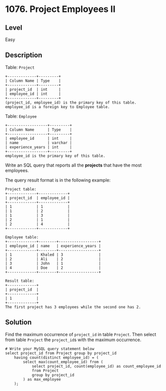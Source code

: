 # 1076. Project Employees II
## Level
Easy

## Description
Table: `Project`
```
+-------------+---------+
| Column Name | Type    |
+-------------+---------+
| project_id  | int     |
| employee_id | int     |
+-------------+---------+
(project_id, employee_id) is the primary key of this table.
employee_id is a foreign key to Employee table.
```
Table: `Employee`
```
+------------------+---------+
| Column Name      | Type    |
+------------------+---------+
| employee_id      | int     |
| name             | varchar |
| experience_years | int     |
+------------------+---------+
employee_id is the primary key of this table.
```

Write an SQL query that reports all the **projects** that have the most employees.

The query result format is in the following example:
```
Project table:
+-------------+-------------+
| project_id  | employee_id |
+-------------+-------------+
| 1           | 1           |
| 1           | 2           |
| 1           | 3           |
| 2           | 1           |
| 2           | 4           |
+-------------+-------------+

Employee table:
+-------------+--------+------------------+
| employee_id | name   | experience_years |
+-------------+--------+------------------+
| 1           | Khaled | 3                |
| 2           | Ali    | 2                |
| 3           | John   | 1                |
| 4           | Doe    | 2                |
+-------------+--------+------------------+

Result table:
+-------------+
| project_id  |
+-------------+
| 1           |
+-------------+
The first project has 3 employees while the second one has 2.
```

## Solution
Find the maximum occurrence of `project_id` in table `Project`. Then select from table `Project` the `project_id`s with the maximum occurrence.
```
# Write your MySQL query statement below
select project_id from Project group by project_id
    having count(distinct employee_id) = (
        select max(count_employee_id) from (
            select project_id, count(employee_id) as count_employee_id
            from Project
            group by project_id
        ) as max_employee
    );
```
